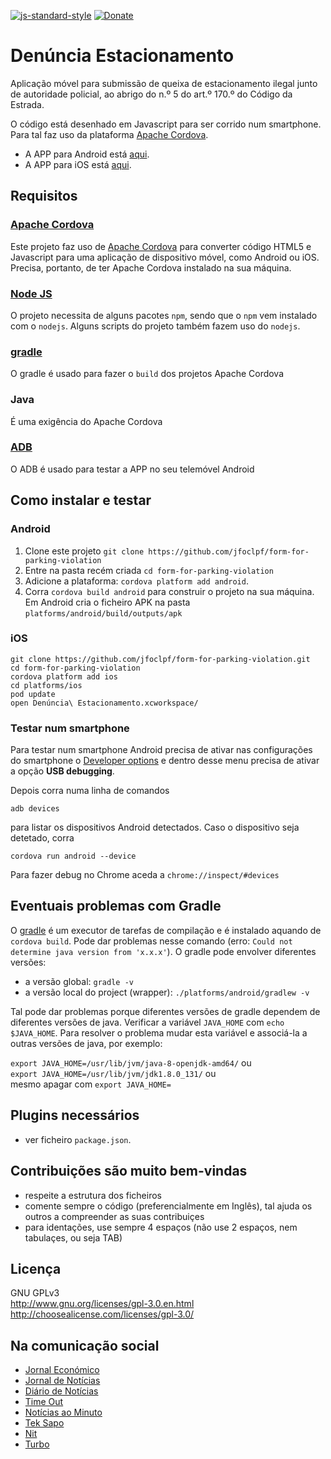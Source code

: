 [![js-standard-style][js-standard-style_img]][js-standard-style_url] [![Donate](https://img.shields.io/badge/Donate-PayPal-green.svg)](https://www.paypal.com/donate?hosted_button_id=J7F3ALLQAFWEJ)

[js-standard-style_img]: https://img.shields.io/badge/code%20style-standard-brightgreen.svg
[js-standard-style_url]: https://standardjs.com/

# Denúncia Estacionamento

Aplicação móvel para submissão de queixa de estacionamento ilegal junto de autoridade policial, ao abrigo do n.º 5 do art.º 170.º do Código da Estrada.

O código está desenhado em Javascript para ser corrido num smartphone. Para tal faz uso da plataforma <a href="https://cordova.apache.org/">Apache Cordova</a>.

* A APP para Android está <a href="https://play.google.com/store/apps/details?id=com.form.parking.violation">aqui</a>.
* A APP para iOS está <a href="https://itunes.apple.com/pt/app/aqui-n%C3%A3o/id1335652238?mt=8">aqui</a>.

## Requisitos

### [Apache Cordova](https://cordova.apache.org/)

Este projeto faz uso de <a href="https://cordova.apache.org/">Apache Cordova</a> para converter código HTML5 e Javascript para uma aplicação de dispositivo móvel, como Android ou iOS. Precisa, portanto, de ter Apache Cordova instalado na sua máquina.

### [Node JS](https://nodejs.org/en/download/)

O projeto necessita de alguns pacotes `npm`, sendo que o `npm` vem instalado com o `nodejs`.
Alguns scripts do projeto também fazem uso do `nodejs`.

### [gradle](https://docs.gradle.org/current/userguide/what_is_gradle.html)

O gradle é usado para fazer o `build` dos projetos Apache Cordova

### Java

É uma exigência do Apache Cordova

### [ADB](https://www.xda-developers.com/install-adb-windows-macos-linux/)

O ADB é usado para testar a APP no seu telemóvel Android

## Como instalar e testar
### Android

 1. Clone este projeto `git clone https://github.com/jfoclpf/form-for-parking-violation`
 2. Entre na pasta recém criada `cd form-for-parking-violation`
 3. Adicione a plataforma: `cordova platform add android`.
 3. Corra `cordova build android` para construir o projeto na sua máquina. Em Android cria o ficheiro APK na pasta `platforms/android/build/outputs/apk`

### iOS
```
git clone https://github.com/jfoclpf/form-for-parking-violation.git
cd form-for-parking-violation
cordova platform add ios
cd platforms/ios
pod update
open Denúncia\ Estacionamento.xcworkspace/
```

### Testar num smartphone

Para testar num smartphone Android precisa de ativar nas configurações do smartphone o [Developer options](https://developer.android.com/studio/command-line/adb#Enabling) e dentro desse menu precisa de ativar a opção <b>USB debugging</b>.

Depois corra numa linha de comandos

`adb devices`

para listar os dispositivos Android detectados. Caso o dispositivo seja detetado, corra

`cordova run android --device`

Para fazer debug no Chrome aceda a `chrome://inspect/#devices`

## Eventuais problemas com Gradle

O [gradle](https://docs.gradle.org/current/userguide/what_is_gradle.html) é um executor de tarefas de compilação e é instalado aquando de `cordova build`. Pode dar problemas nesse comando (erro: `Could not determine java version from 'x.x.x'`). O gradle pode envolver diferentes versões:

- a versão global: `gradle -v`
- a versão local do project (wrapper): `./platforms/android/gradlew -v`

Tal pode dar problemas porque diferentes versões de gradle dependem de diferentes versões de java. Verificar a variável `JAVA_HOME` com `echo $JAVA_HOME`. Para resolver o problema mudar esta variável e associá-la a outras versões de java, por exemplo:

`export JAVA_HOME=/usr/lib/jvm/java-8-openjdk-amd64/` ou<br>
`export JAVA_HOME=/usr/lib/jvm/jdk1.8.0_131/` ou<br>
mesmo apagar com `export JAVA_HOME=`

## Plugins necessários

* ver ficheiro `package.json`.

## Contribuições são muito bem-vindas

 * respeite a estrutura dos ficheiros
 * comente sempre o código (preferencialmente em Inglês), tal ajuda os outros a compreender as suas contribuiçes
 * para identações, use sempre 4 espaços (não use 2 espaços, nem tabulaçes, ou seja TAB)

## Licença

GNU GPLv3<br>
http://www.gnu.org/licenses/gpl-3.0.en.html <br>
http://choosealicense.com/licenses/gpl-3.0/

## Na comunicação social

* <a href="http://www.jornaleconomico.sapo.pt/noticias/estacionamentos-selvagens-ja-existe-uma-app-para-denuncia-los-189812">Jornal Económico</a>
* <a href="https://www.jn.pt/motor-24/interior/carro-mal-estacionado-ja-pode-fazer-queixa-com-esta-app-8686603.html">Jornal de Notícias</a>
* <a href="https://www.dn.pt/motor-24/interior/carro-mal-estacionado-ja-pode-fazer-queixa-com-esta-app-8686600.html">Diário de Notícias</a>
* <a href="https://www.timeout.pt/lisboa/pt/blog/ha-uma-nova-app-para-fazer-queixinhas-de-estacionamento-ilegal-081417">Time Out</a>
* <a href="https://www.noticiasaominuto.com/tech/837146/ha-um-carro-a-bloquea-lo-faca-queixa-com-esta-aplicacao">Notícias ao Minuto</a>
* <a href="http://tek.sapo.pt/mobile/android/artigos/encontrou-um-carro-mal-estacionado-ha-uma-app-para-fazer-queixa">Tek Sapo</a>
* <a href="https://nit.pt/out-of-town/back-in-town/ha-nova-app-queixinhas-quem-nao-sabe-estacionar">Nit</a>
* <a href="http://www.turbo.pt/carro-mal-estacionado-ja-pode-queixa-esta-app/">Turbo</a>
